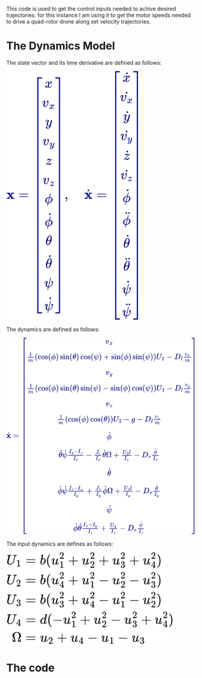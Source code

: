 
This code is used to get the control inputs needed to achive desired trajectories. for this instance I am using it to get the motor speeds needed to drive a quad-rotor drone along set velocity trajectories. 

# The Dynamics Model
The state vector and its time derivative are defined as follows: <br />

![State Vector](images/states_and_derivatives_blue.svg) <br />

The dynamics are defined as follows: <br />

![Dynamics](images/dynamics_blue.svg) <br />

The input dynamics are defines as follows: <br />

![Inputs](images/inputs_black.svg) <br />



# The code
